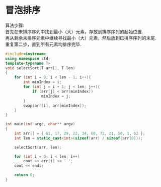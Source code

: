 # 冒泡排序

算法步骤: <br>
首先在未排序序列中找到最小（大）元素，存放到排序序列的起始位置. <br>
再从剩余未排序元素中继续寻找最小（大）元素，然后放到已排序序列的末尾. <br>
重复第二步，直到所有元素均排序完毕. <br>
```cpp
#include<iostream>
using namespace std;
template<typename T>
void selectSort(T arr[], T len)
{
	for (int i = 0; i < len - 1; i++){
		int minIndex = i;
		for (int j = i + 1; j < len; j++){
			if (arr[j] < arr[minIndex])
				minIndex = j;
		}
		swap(arr[i], arr[minIndex]);
	}
}

int main(int argc, char** argv)
{
	int arr[] = { 61, 17, 29, 22, 34, 60, 72, 21, 50, 1, 62 };
	int len = static_cast<int>(sizeof(arr) / sizeof(arr[0]));

	selectSort(arr, len);

	for (int i = 0; i < len; i++)
		cout << arr[i] << ' ';
	cout << endl;

	return 0;
}
```
